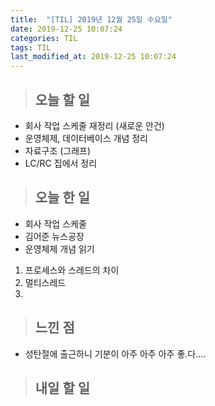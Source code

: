 ```yaml
---
title:  "[TIL] 2019년 12월 25일 수요일"
date: 2019-12-25 10:07:24
categories: TIL
tags: TIL
last_modified_at: 2019-12-25 10:07:24
---
```


>## 오늘 할 일   

- 회사 작업 스케줄 재정리 (새로운 안건)
- 운영체제, 데이터베이스 개념 정리
- 자료구조 (그래프)
- LC/RC 집에서 정리


>## 오늘 한 일

- 회사 작업 스케줄
- 김어준 뉴스공장
- 운영체제 개념 읽기
1. 프로세스와 스레드의 차이
2. 멀티스레드
3.


>## 느낀 점

- 성탄절에 출근하니 기분이 아주 아주 아주 좋.다....

>## 내일 할 일
